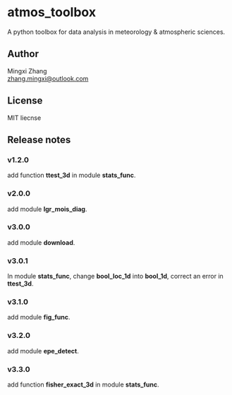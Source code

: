 # atmos_toolbox
A python toolbox for data analysis in meteorology & atmospheric sciences.  

## Author
Mingxi Zhang  
<zhang.mingxi@outlook.com>

## License
MIT liecnse

## Release notes
### v1.2.0
add function **ttest_3d** in module **stats_func**.
### v2.0.0
add module **lgr_mois_diag**.
### v3.0.0
add module **download**.
### v3.0.1 
In module **stats_func**, change **bool_loc_1d** into **bool_1d**,
correct an error in **ttest_3d**.
### v3.1.0
add module **fig_func**.  
### v3.2.0
add module **epe_detect**.
### v3.3.0
add function **fisher_exact_3d** in module **stats_func**.
